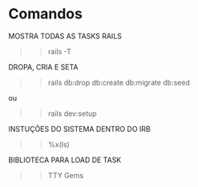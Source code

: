 # Comandos 
MOSTRA TODAS AS TASKS RAILS
>> rails -T

DROPA, CRIA E SETA
>> rails db:drop db:create db:migrate db:seed

ou
>> rails dev:setup

INSTUÇÕES DO SISTEMA DENTRO DO IRB
>> %x(ls)

BIBLIOTECA PARA LOAD DE TASK
>> TTY Gems
